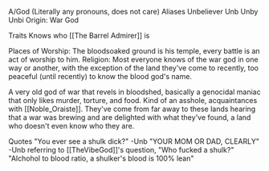 A/God (Literally any pronouns, does not care)
Aliases
 Unbeliever
 Unb
 Unby
 Unbi
Origin: War God

Traits
 Knows who [[The Barrel Admirer]] is

Places of Worship: The bloodsoaked ground is his temple, every battle is an act of worship to him. 
Religion: Most everyone knows of the war god in one way or another, with the exception of the land they've come to recently, too peaceful (until recently) to know the blood god's name. 

A very old god of war that revels in bloodshed, basically a genocidal maniac that only likes murder, torture, and food. Kind of an asshole, acquaintances with [[Noble_Oraiste]]. They've come from far away to these lands hearing that a war was brewing and are delighted with what they've found, a land who doesn't even know who they are.

Quotes
 "You ever see a shulk dick?" -Unb
 "YOUR MOM OR DAD, CLEARLY" -Unb referring to [[TheVibeGod]]'s question, "Who fucked a shulk?"
 "Alchohol to blood ratio, a shulker's blood is 100% lean"